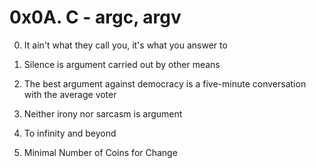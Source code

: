 # 0x0A. C - argc, argv

0. It ain't what they call you, it's what you answer to 

1. Silence is argument carried out by other means

2. The best argument against democracy is a five-minute conversation with the average voter

3. Neither irony nor sarcasm is argument

4. To infinity and beyond

5. Minimal Number of Coins for Change


